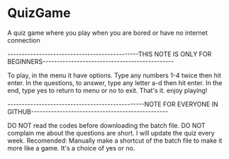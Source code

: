 # QuizGame
A quiz game where you play when you are bored or have no internet connection

----------------------------------------------THIS NOTE IS ONLY FOR BEGINNERS----------------------------------------------

To play, in the menu it have options. Type any numbers 1-4 twice then hit enter.
In the questions, to answer, type any letter a-d then hit enter.
In the end, type yes to return to menu or no to exit.
That's it. enjoy playing!

------------------------------------------------NOTE FOR EVERYONE IN GITHUB------------------------------------------------

DO NOT read the codes before downloading the batch file.
DO NOT complain me about the questions are short. I will update the quiz every week.
Recomended: Manually make a shortcut of the batch file to make it more like a game. It's a choice of yes or no. 
